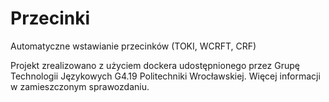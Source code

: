 # Przecinki
Automatyczne wstawianie przecinków (TOKI, WCRFT, CRF)

Projekt zrealizowano z użyciem dockera udostępnionego przez Grupę Technologii Językowych G4.19 Politechniki Wrocławskiej.
Więcej informacji w zamieszczonym sprawozdaniu.
